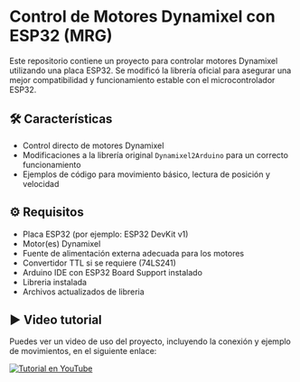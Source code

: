 # Control de Motores Dynamixel con ESP32 (MRG)

Este repositorio contiene un proyecto para controlar motores Dynamixel utilizando una placa ESP32. Se modificó la librería oficial para asegurar una mejor compatibilidad y funcionamiento estable con el microcontrolador ESP32.

## 🛠️ Características

- Control directo de motores Dynamixel
- Modificaciones a la librería original `Dynamixel2Arduino` para un correcto funcionamiento 
- Ejemplos de código para movimiento básico, lectura de posición y velocidad

## ⚙️ Requisitos

- Placa ESP32 (por ejemplo: ESP32 DevKit v1)
- Motor(es) Dynamixel
- Fuente de alimentación externa adecuada para los motores
- Convertidor TTL si se requiere (74LS241)
- Arduino IDE con ESP32 Board Support instalado
- Libreria instalada
- Archivos actualizados de libreria 

## ▶️ Video tutorial

Puedes ver un video de uso del proyecto, incluyendo la conexión y ejemplo de movimientos, en el siguiente enlace:

[![Tutorial en YouTube](https://img.youtube.com/vi/FkeyfO1aXow/0.jpg)](https://www.youtube.com/watch?v=FkeyfO1aXow)


